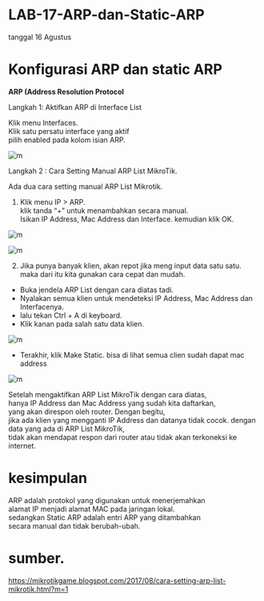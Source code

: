 # LAB-17-ARP-dan-Static-ARP
tanggal 16 Agustus 

# Konfigurasi ARP dan static ARP
**ARP (Address Resolution Protocol**

Langkah 1: Aktifkan ARP di Interface List  

Klik menu Interfaces.  
Klik satu persatu interface yang aktif   
pilih enabled pada kolom isian ARP.  

![m]()

Langkah 2 : Cara Setting Manual ARP List MikroTik. 

Ada dua cara setting manual ARP List Mikrotik.   
1. Klik menu IP > ARP.  
   klik tanda “+” untuk menambahkan secara manual.  
   Isikan IP Address, Mac Address dan Interface. 
   kemudian klik OK.  

![m]()

![m]()

2. Jika punya banyak klien, akan repot jika meng input data satu satu.  
   maka dari itu kita gunakan cara cepat dan mudah.  
   
- Buka jendela ARP List dengan cara diatas tadi.  
- Nyalakan semua klien untuk mendeteksi IP Address, Mac Address dan Interfacenya.    
- lalu tekan Ctrl + A di keyboard.  
- Klik kanan pada salah satu data klien.

![m](IMG_20250816_110026.jpg)

- Terakhir, klik Make Static.
  bisa di lihat semua clien sudah dapat mac address
  
![m]()

Setelah mengaktifkan ARP List MikroTik dengan cara diatas,    
hanya IP Address dan Mac Address yang sudah kita daftarkan,    
yang akan direspon oleh router. Dengan begitu,  
jika ada klien yang mengganti IP Address dan datanya tidak cocok. 
dengan data yang ada di ARP List MikroTik,   
tidak akan mendapat respon dari router atau tidak akan terkoneksi ke internet.  

# kesimpulan   
ARP adalah protokol yang digunakan untuk menerjemahkan   
alamat IP menjadi alamat MAC pada jaringan lokal.  
sedangkan Static ARP adalah entri ARP yang ditambahkan   
secara manual dan tidak berubah-ubah.  
# sumber. 
https://mikrotikgame.blogspot.com/2017/08/cara-setting-arp-list-mikrotik.html?m=1
